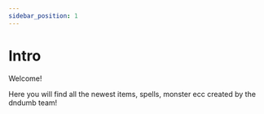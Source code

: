 ```yaml
---
sidebar_position: 1
---
```


# Intro

Welcome!

Here you will find all the newest items, spells, monster ecc created by the dndumb team!